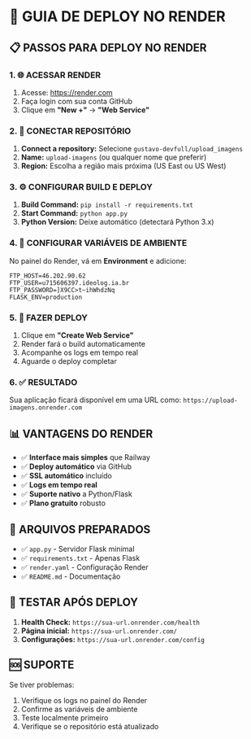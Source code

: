 # 🚀 GUIA DE DEPLOY NO RENDER

## 📋 **PASSOS PARA DEPLOY NO RENDER**

### **1. 🌐 ACESSAR RENDER**
1. Acesse: https://render.com
2. Faça login com sua conta GitHub
3. Clique em **"New +"** → **"Web Service"**

### **2. 🔗 CONECTAR REPOSITÓRIO**
1. **Connect a repository:** Selecione `gustavo-devfull/upload_imagens`
2. **Name:** `upload-imagens` (ou qualquer nome que preferir)
3. **Region:** Escolha a região mais próxima (US East ou US West)

### **3. ⚙️ CONFIGURAR BUILD E DEPLOY**
1. **Build Command:** `pip install -r requirements.txt`
2. **Start Command:** `python app.py`
3. **Python Version:** Deixe automático (detectará Python 3.x)

### **4. 🔧 CONFIGURAR VARIÁVEIS DE AMBIENTE**
No painel do Render, vá em **Environment** e adicione:

```
FTP_HOST=46.202.90.62
FTP_USER=u715606397.ideolog.ia.br
FTP_PASSWORD=]X9CC>t~ihWhdzNq
FLASK_ENV=production
```

### **5. 🚀 FAZER DEPLOY**
1. Clique em **"Create Web Service"**
2. Render fará o build automaticamente
3. Acompanhe os logs em tempo real
4. Aguarde o deploy completar

### **6. ✅ RESULTADO**
Sua aplicação ficará disponível em uma URL como:
`https://upload-imagens.onrender.com`

## 📊 **VANTAGENS DO RENDER**

- ✅ **Interface mais simples** que Railway
- ✅ **Deploy automático** via GitHub
- ✅ **SSL automático** incluído
- ✅ **Logs em tempo real**
- ✅ **Suporte nativo** a Python/Flask
- ✅ **Plano gratuito** robusto

## 🔧 **ARQUIVOS PREPARADOS**

- ✅ `app.py` - Servidor Flask minimal
- ✅ `requirements.txt` - Apenas Flask
- ✅ `render.yaml` - Configuração Render
- ✅ `README.md` - Documentação

## 🧪 **TESTAR APÓS DEPLOY**

1. **Health Check:** `https://sua-url.onrender.com/health`
2. **Página inicial:** `https://sua-url.onrender.com/`
3. **Configurações:** `https://sua-url.onrender.com/config`

## 🆘 **SUPORTE**

Se tiver problemas:
1. Verifique os logs no painel do Render
2. Confirme as variáveis de ambiente
3. Teste localmente primeiro
4. Verifique se o repositório está atualizado
